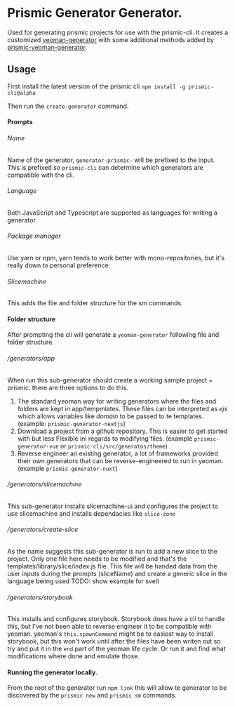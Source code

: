 # Prismic Generator Generator.

Used for generating prismic projects for use with the prismic-cli. It creates a customized [yeoman-generator](https://yeoman.io/authoring/) with some additional methods added by [prismic-yeoman-generator](../prismic-yeoman-generator/README.md).

## Usage

First install the latest version of the prismic cli
`npm install -g prismic-cli@alpha`

Then run the `create-generator` command.

#### Prompts

###### Name
Name of the generator, `generator-prismic-` will be prefixed to the input. This is prefixed so `prismic-cli` can determine which generators are compatible with the cli.

###### Language
Both JavaScript and Typescript are supported as languages for writing a generator.

###### Package manager
Use yarn or npm, yarn tends to work better with mono-repositories, but it's really down to personal preference.

###### Slicemachine
This adds the file and folder structure for the sm commands.


#### Folder structure
After prompting the cli will generate a `yeoman-generator` following file and folder structure.

###### /generators/app
When run this sub-generator should create a working sample project + prismic.
there are three options to do this.
1. The standard yeoman way for writing generators where the files and folders are kept in app/tempmlates. These files can be interpreted as _ejs_ which allows variables like _domain_ to be passed to te templates. (example: `prismic-generator-nextjs`)
2. Download a project from a github repository. This is easier to get started with but less Flexible ini regards to modifying files. (example `prismic-generator-vue` or `prismic-cli/src/generatos/theme`)
3. Reverse engineer an existing generator, a lot of frameworks provided their own generators that can be reverse-engineered to run in yeoman. (example `prismic-generator-nuxt`)

###### /generators/slicemachine
This sub-generator installs slicemachine-ui and configures the project to use slicemachine and installs dependacies like `slice-zone`

###### /generators/create-slice
As the name suggests this sub-generator is run to add a new slice to the project. Only one file here needs to be modified and that's the templates/library/slice/index.js file. This file will be handed data from the user inputs during the prompts (sliceName) and create a generic slice in the language beiing used 
TODO: show example for svelt

###### /generators/storybook
This installs and configures storybook.
Storybook does have a cli to handle this, but I've not been able to reverse engineer it to be compatible with yeoman. yeoman's `this.spawnCommand` might be te easiest way to install storybook, but this won't work until after the files have been writen out so try and put it in the `end` part of the yeoman life cycle. Or run it and find what modifications where done and emulate those.


#### Running the generator locally.
From the root of the generator run `npm link` this will allow te generator to be discovered by the `prismic new` and `prismic sm` commands.
